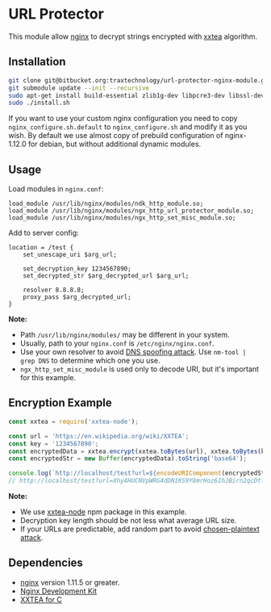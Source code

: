 # URL Protector

This module allow [nginx](https://www.nginx.com/) to decrypt strings encrypted with [xxtea](https://en.wikipedia.org/wiki/XXTEA) algorithm.

## Installation

```bash
git clone git@bitbucket.org:traxtechnology/url-protector-nginx-module.git
git submodule update --init --recursive
sudo apt-get install build-essential zlib1g-dev libpcre3-dev libssl-dev libxslt1-dev libxml2-dev libgd2-xpm-dev libgeoip-dev libgoogle-perftools-dev libperl-dev
sudo ./install.sh
```

If you want to use your custom nginx configuration you need to copy `nginx_configure.sh.default` to `nginx_configure.sh` and modify it as you wish. By default we use almost copy of prebuild configuration of nginx-1.12.0 for debian, but without additional dynamic modules.

## Usage

Load modules in `nginx.conf`:

```
load_module /usr/lib/nginx/modules/ndk_http_module.so;
load_module /usr/lib/nginx/modules/ngx_http_url_protector_module.so;
load_module /usr/lib/nginx/modules/ngx_http_set_misc_module.so;
```

Add to server config:

```
location = /test {
    set_unescape_uri $arg_url;

    set_decryption_key 1234567890;
    set_decrypted_str $arg_decrypted_url $arg_url;

    resolver 8.8.8.8;
    proxy_pass $arg_decrypted_url;
}
```

__Note:__ 

- Path `/usr/lib/nginx/modules/` may be different in your system.
- Usually, path to your `nginx.conf` is `/etc/nginx/nginx.conf`.
- Use your own resolver to avoid [DNS spoofing attack](http://blog.zorinaq.com/nginx-resolver-vulns/#attack-scenarios). Use `nm-tool | grep DNS` to determine which one you use.
- `ngx_http_set_misc_module` is used only to decode URI, but it's important for this example.

## Encryption Example

```javascript
const xxtea = require('xxtea-node');

const url = 'https://en.wikipedia.org/wiki/XXTEA';
const key = '1234567890';
const encryptedData = xxtea.encrypt(xxtea.toBytes(url), xxtea.toBytes(key));
const encryptedStr = new Buffer(encryptedData).toString('base64');

console.log(`http://localhost/test?url=${encodeURIComponent(encryptedStr)}`);
// http://localhost/test?url=Xhy4HUCNVpWRG4dDN1KS9Y8mrHoz6IhJBirn2qcDtl9lBGz6OiFwgA%3D%3D
```

__Note:__

- We use [xxtea-node](https://www.npmjs.com/package/xxtea-node) npm package in this example.
- Decryption key length should be not less what average URL size.
- If your URLs are predictable, add random part to avoid [chosen-plaintext attack](https://en.wikipedia.org/wiki/Chosen-plaintext_attack).

## Dependencies

- [nginx](https://www.nginx.com/) version 1.11.5 or greater.
- [Nginx Development Kit](https://github.com/simpl/ngx_devel_kit)
- [XXTEA for C](https://github.com/xxtea/xxtea-c)
